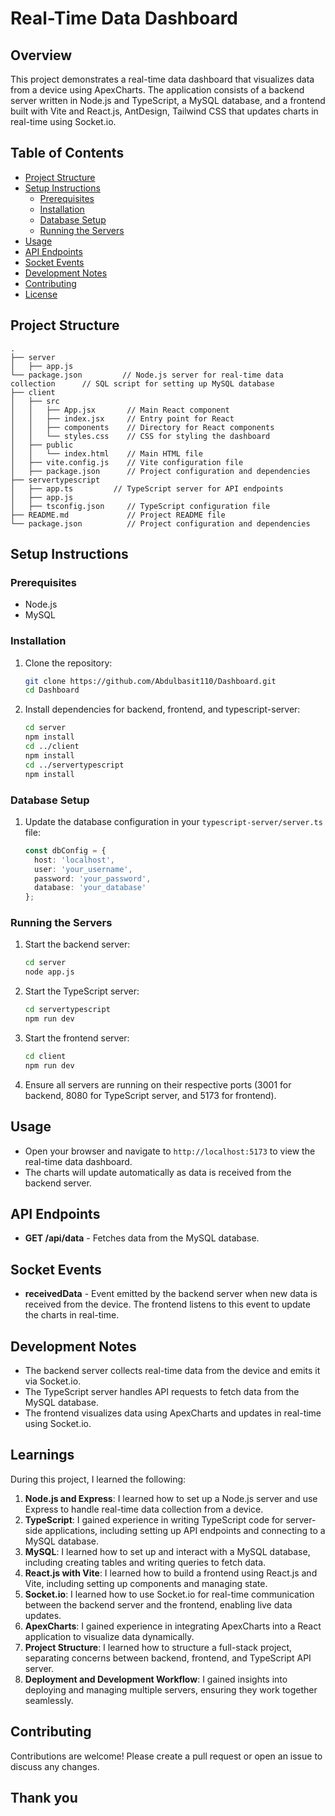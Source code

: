 # Real-Time Data Dashboard

## Overview

This project demonstrates a real-time data dashboard that visualizes data from a device using ApexCharts. The application consists of a backend server written in Node.js and TypeScript, a MySQL database, and a frontend built with Vite and React.js, AntDesign, Tailwind CSS that updates charts in real-time using Socket.io.

## Table of Contents

- [Project Structure](#project-structure)
- [Setup Instructions](#setup-instructions)
  - [Prerequisites](#prerequisites)
  - [Installation](#installation)
  - [Database Setup](#database-setup)
  - [Running the Servers](#running-the-servers)
- [Usage](#usage)
- [API Endpoints](#api-endpoints)
- [Socket Events](#socket-events)
- [Development Notes](#development-notes)
- [Contributing](#contributing)
- [License](#license)

## Project Structure

```
.
├── server
│   ├── app.js
└── package.json         // Node.js server for real-time data collection      // SQL script for setting up MySQL database
├── client
│   ├── src
│   │   ├── App.jsx       // Main React component
│   │   ├── index.jsx     // Entry point for React
│   │   ├── components    // Directory for React components
│   │   └── styles.css    // CSS for styling the dashboard
│   ├── public
│   │   └── index.html    // Main HTML file
│   ├── vite.config.js    // Vite configuration file
│   ├── package.json      // Project configuration and dependencies
├── servertypescript
│   ├── app.ts         // TypeScript server for API endpoints
│   ├── app.js
│   ├── tsconfig.json     // TypeScript configuration file
├── README.md             // Project README file
└── package.json          // Project configuration and dependencies
```

## Setup Instructions

### Prerequisites

- Node.js 
- MySQL 

### Installation

1. Clone the repository:
    ```bash
    git clone https://github.com/Abdulbasit110/Dashboard.git
    cd Dashboard
    ```

2. Install dependencies for backend, frontend, and typescript-server:
    ```bash
    cd server
    npm install
    cd ../client
    npm install
    cd ../servertypescript
    npm install
    ```

### Database Setup

1. Update the database configuration in your `typescript-server/server.ts` file:
    ```typescript
    const dbConfig = {
      host: 'localhost',
      user: 'your_username',
      password: 'your_password',
      database: 'your_database'
    };
    ```

### Running the Servers

1. Start the backend server:
    ```bash
    cd server
    node app.js
    ```

2. Start the TypeScript server:
    ```bash
    cd servertypescript
    npm run dev
    ```

3. Start the frontend server:
    ```bash
    cd client
    npm run dev
    ```

4. Ensure all servers are running on their respective ports (3001 for backend, 8080 for TypeScript server, and 5173 for frontend).

## Usage

- Open your browser and navigate to `http://localhost:5173` to view the real-time data dashboard.
- The charts will update automatically as data is received from the backend server.

## API Endpoints

- **GET /api/data** - Fetches data from the MySQL database.

## Socket Events

- **receivedData** - Event emitted by the backend server when new data is received from the device. The frontend listens to this event to update the charts in real-time.

## Development Notes

- The backend server collects real-time data from the device and emits it via Socket.io.
- The TypeScript server handles API requests to fetch data from the MySQL database.
- The frontend visualizes data using ApexCharts and updates in real-time using Socket.io.

## Learnings

During this project, I learned the following:

1. **Node.js and Express**: I learned how to set up a Node.js server and use Express to handle real-time data collection from a device.
2. **TypeScript**: I gained experience in writing TypeScript code for server-side applications, including setting up API endpoints and connecting to a MySQL database.
3. **MySQL**: I learned how to set up and interact with a MySQL database, including creating tables and writing queries to fetch data.
4. **React.js with Vite**: I learned how to build a frontend using React.js and Vite, including setting up components and managing state.
5. **Socket.io**: I learned how to use Socket.io for real-time communication between the backend server and the frontend, enabling live data updates.
6. **ApexCharts**: I gained experience in integrating ApexCharts into a React application to visualize data dynamically.
7. **Project Structure**: I learned how to structure a full-stack project, separating concerns between backend, frontend, and TypeScript API server.
8. **Deployment and Development Workflow**: I gained insights into deploying and managing multiple servers, ensuring they work together seamlessly.

## Contributing

Contributions are welcome! Please create a pull request or open an issue to discuss any changes.

## Thank you

